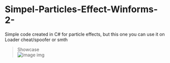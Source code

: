 # Simpel-Particles-Effect-Winforms-2-
Simple code created in C# for particle effects, but this one you can use it on Loader cheat/spoofer or smth

> Showcase </br>
![image img](/showcase.png) </br>
